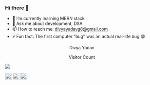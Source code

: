 ### Hi there 👋

- 🌱 I’m currently learning MERN stack
- 💬 Ask me about development, DSA 
- 📫 How to reach me: divyayadavg8@gmail.com 
- ⚡ Fun fact:  The first computer “bug” was an actual real-life bug 😁

<p align="center">Divya Yadav </p>
</p>
<p align="center" >
Visitor Count<br>

![](https://komarev.com/ghpvc/?username=divya-yadv&color=green)

</p>



<a href="https://www.linkedin.com/in/divya-yadav-529b5a213/">
<img align="left" alt="Divya yadav  LinkdeIN" width="22px" src="https://cdn.jsdelivr.net/npm/simple-icons@v3/icons/linkedin.svg" />
</a>
<a href="https://t.me/Diyadav">
<img align="left" alt="Divya Yadav" width="22px" src="https://cdn.jsdelivr.net/npm/simple-icons@v3/icons/telegram.svg" />
</a>
<a href="https://www.instagram.com/_demi_meower_/">
<img align="left" alt="Divya Yadav Instagram" width="22px" src="https://cdn.jsdelivr.net/npm/simple-icons@v3/icons/instagram.svg" />
</a>

